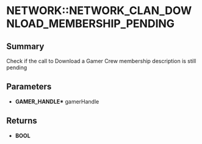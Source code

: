 # NETWORK::NETWORK_CLAN_DOWNLOAD_MEMBERSHIP_PENDING

## Summary
Check if the call to Download a Gamer Crew membership description is still pending

## Parameters
* **GAMER_HANDLE\*** gamerHandle

## Returns
* **BOOL**